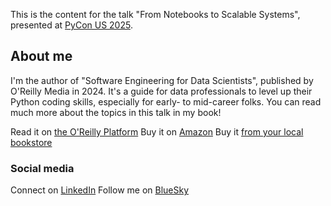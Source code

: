This is the content for the talk "From Notebooks to Scalable Systems", presented at [PyCon US 2025](https://us.pycon.org/2025/).

## About me

I'm the author of "Software Engineering for Data Scientists", published by O'Reilly Media in 2024. It's a guide for data professionals to level up their Python coding skills, especially for early- to mid-career folks. You can read much more about the topics in this talk in my book!

Read it on [the O'Reilly Platform](https://www.oreilly.com/library/view/software-engineering-for/9781098136192/)
Buy it on [Amazon](https://www.amazon.com/dp/1098136209)
Buy it [from your local bookstore](https://bookshop.org/p/books/software-engineering-for-data-scientists-from-notebooks-to-scalable-systems-catherine-nelson/21142977)


### Social media

 Connect on [LinkedIn](https://www.linkedin.com/in/catherinenelson1/)
 Follow me on [BlueSky](https://bsky.app/profile/catnelson.bsky.social)
